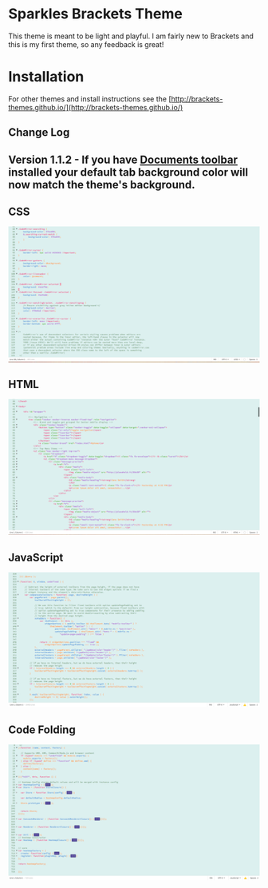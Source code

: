 # Sparkles Brackets Theme

This theme is meant to be light and playful. I am fairly new to Brackets and this is my first theme, so any feedback is great!

# Installation

For other themes and install instructions see the [http://brackets-themes.github.io/](http://brackets-themes.github.io/)

## Change Log
## Version 1.1.2 - If you have [Documents toolbar](https://github.com/dnbard/brackets-documents-toolbar) installed your default tab background color will now match the theme's background.

## CSS 
![Sparkles Theme in a CSS file](screenshots/sparkles-css.png)

## HTML
![Sparkles Theme in an HTML file](screenshots/sparkles-html.png)

## JavaScript
![Sparkles Theme in a JS file](screenshots/sparkles-js.png)

## Code Folding
![Sparkles Theme with Code Folding](screenshots/sparkles-codefolding.png)

